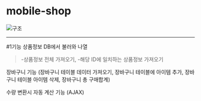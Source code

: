 # mobile-shop

![구조](https://user-images.githubusercontent.com/65330249/97081044-b83f4300-163a-11eb-8e77-89b2a7f19dce.jpg)

------
#1기능
상품정보 DB에서 불러와 나열 
>-상품정보 전체 가져오기, 
>-해당 ID에 일치하는 상품정보 가져오기 

장바구니 기능 
(장바구니 테이블 데이터 가져오기, 장바구니 테이블에 아이템 추가,
 장바구니 테이블 아이템 삭제, 장바구니 총 구매합계)

수량 변환시 자동 계산 기능 (AJAX)

